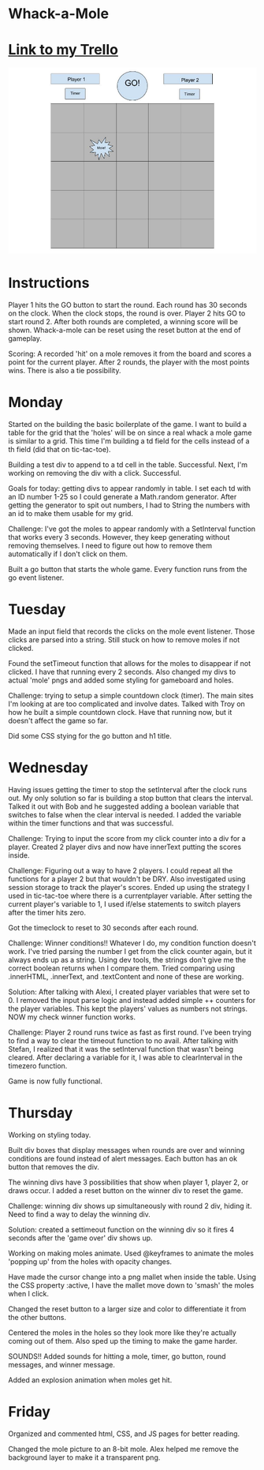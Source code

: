 # Whack-a-Mole

# [Link to my Trello](https://trello.com/b/MW79Dnpm/project-1)

![](wireframe.jpg)

# Instructions

Player 1 hits the GO button to start the round.  Each round has 30 seconds on the clock.  When the clock stops, the round is over.  Player 2 hits GO to start round 2.  After both rounds are completed, a winning score will be shown.
Whack-a-mole can be reset using the reset button at the end of gameplay.

Scoring:
A recorded 'hit' on a mole removes it from the board and scores a point for the current player.  After 2 rounds, the player with the most points wins.  There is also a tie possibility.



# Monday

Started on the building the basic boilerplate of the game.  I want to build a table for the grid that the 'holes' will be on since a real whack a mole game is similar to a grid.  This time I'm building a td field for the cells instead of a th field (did that on tic-tac-toe).

Building a test div to append to a td cell in the table.  Successful.  Next, I'm working on removing the div with a click.  Successful.

Goals for today: getting divs to appear randomly in table.  I set each td with an ID number 1-25 so I could generate a Math.random generator.  After getting the generator to spit out numbers, I had to String the numbers with an id to make them usable for my grid.  

Challenge: I've got the moles to appear randomly with a SetInterval function that works every 3 seconds.  However, they keep generating without removing themselves.  I need to figure out how to remove them automatically if I don't click on them.

Built a go button that starts the whole game.  Every function runs from the go event listener.

# Tuesday

Made an input field that records the clicks on the mole event listener.  Those clicks are parsed into a string.  Still stuck on how to remove moles if not clicked.

Found the setTimeout function that allows for the moles to disappear if not clicked.  I have that running every 2 seconds.  Also changed my divs to actual 'mole' pngs and added some styling for gameboard and holes.  

Challenge: trying to setup a simple countdown clock (timer).  The main sites I'm looking at are too complicated and involve dates.  Talked with Troy on how he built a simple countdown clock.  Have that running now, but it doesn't affect the game so far.

Did some CSS stying for the go button and h1 title.

# Wednesday

Having issues getting the timer to stop the setInterval after the clock runs out.  My only solution so far is building a stop button that clears the interval.  Talked it out with Bob and he suggested adding a boolean variable that switches to false when the clear interval is needed.  I added the variable within the timer functions and that was successful.  

Challenge: Trying to input the score from my click counter into a div for a player.  Created 2 player divs and now have innerText putting the scores inside.

Challenge: Figuring out a way to have 2 players.  I could repeat all the functions for a player 2 but that wouldn't be DRY.  Also investigated using session storage to track the player's scores.  Ended up using the strategy I used in tic-tac-toe where there is a currentplayer variable.  After setting the current player's variable to 1, I used if/else statements to switch players after the timer hits zero.

Got the timeclock to reset to 30 seconds after each round.

Challenge:  Winner conditions!!  Whatever I do, my condition function doesn't work.  I've tried parsing the number I get from the click counter again, but it always ends up as a string.  Using dev tools, the strings don't give me the correct boolean returns when I compare them.  Tried comparing using .innerHTML, .innerText, and .textContent and none of these are working.  

Solution:  After talking with Alexi, I created player variables that were set to 0.  I removed the input parse logic and instead added simple ++ counters for the player variables.  This kept the players' values as numbers not strings.  NOW my check winner function works.

Challenge: Player 2 round runs twice as fast as first round.  I've been trying to find a way to clear the timeout function to no avail.  After talking with Stefan, I realized that it was the setInterval function that wasn't being cleared.  After declaring a variable for it, I was able to clearInterval in the timezero function.

Game is now fully functional.

# Thursday

Working on styling today.

Built div boxes that display messages when rounds are over and winning conditions are found instead of alert messages.  Each button has an ok button that removes the div.

The winning divs have 3 possibilities that show when player 1, player 2, or draws occur.  I added a reset button on the winner div to reset the game.

Challenge: winning div shows up simultaneously with round 2 div, hiding it.  Need to find a way to delay the winning div.

Solution: created a settimeout function on the winning div so it fires 4 seconds after the 'game over' div shows up.

Working on making moles animate.  Used @keyframes to animate the moles 'popping up' from the holes with opacity changes.  

Have made the cursor change into a png mallet when inside the table.  Using the CSS property :active, I have the mallet move down to 'smash' the moles when I click.

Changed the reset button to a larger size and color to differentiate it from the other buttons.

Centered the moles in the holes so they look more like they're actually coming out of them.  Also sped up the timing to make the game harder.

SOUNDS!!  Added sounds for hitting a mole, timer, go button, round messages, and winner message.

Added an explosion animation when moles get hit.

# Friday

Organized and commented html, CSS, and JS pages for better reading.

Changed the mole picture to an 8-bit mole.  Alex helped me remove the background layer to make it a transparent png.

